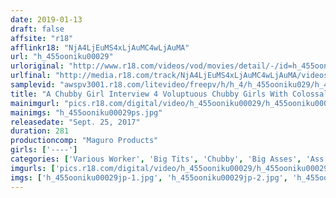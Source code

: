```yaml
---
date: 2019-01-13
draft: false
affsite: "r18"
afflinkr18: "NjA4LjEuMS4xLjAuMC4wLjAuMA"
url: "h_455ooniku00029"
urloriginal: "http://www.r18.com/videos/vod/movies/detail/-/id=h_455ooniku00029"
urlfinal: "http://media.r18.com/track/NjA4LjEuMS4xLjAuMC4wLjAuMA/videos/vod/movies/detail/-/id=h_455ooniku00029"
samplevid: "awspv3001.r18.com/litevideo/freepv/h/h_4/h_455ooniku029/h_455ooniku029_dmb_w.mp4"
title: "A Chubby Girl Interview 4 Voluptuous Chubby Girls With Colossal Tits And Explosive Asses Only For A Hot And Horny Interview"
mainimgurl: "pics.r18.com/digital/video/h_455ooniku00029/h_455ooniku00029ps.jpg"
mainimgs: "h_455ooniku00029ps.jpg"
releasedate: "Sept. 25, 2017"
duration: 281
productioncomp: "Maguro Products"
girls: ['----']
categories: ['Various Worker', 'Big Tits', 'Chubby', 'Big Asses', 'Ass Lover', 'Documentary', 'Over 4 Hours', 'Hi-Def']
imgurls: ['pics.r18.com/digital/video/h_455ooniku00029/h_455ooniku00029jp-1.jpg', 'pics.r18.com/digital/video/h_455ooniku00029/h_455ooniku00029jp-2.jpg', 'pics.r18.com/digital/video/h_455ooniku00029/h_455ooniku00029jp-3.jpg', 'pics.r18.com/digital/video/h_455ooniku00029/h_455ooniku00029jp-4.jpg', 'pics.r18.com/digital/video/h_455ooniku00029/h_455ooniku00029jp-5.jpg', 'pics.r18.com/digital/video/h_455ooniku00029/h_455ooniku00029jp-6.jpg', 'pics.r18.com/digital/video/h_455ooniku00029/h_455ooniku00029jp-7.jpg', 'pics.r18.com/digital/video/h_455ooniku00029/h_455ooniku00029jp-8.jpg', 'pics.r18.com/digital/video/h_455ooniku00029/h_455ooniku00029jp-9.jpg', 'pics.r18.com/digital/video/h_455ooniku00029/h_455ooniku00029jp-10.jpg', 'pics.r18.com/digital/video/h_455ooniku00029/h_455ooniku00029jp-11.jpg', 'pics.r18.com/digital/video/h_455ooniku00029/h_455ooniku00029jp-12.jpg', 'pics.r18.com/digital/video/h_455ooniku00029/h_455ooniku00029jp-13.jpg', 'pics.r18.com/digital/video/h_455ooniku00029/h_455ooniku00029jp-14.jpg', 'pics.r18.com/digital/video/h_455ooniku00029/h_455ooniku00029jp-15.jpg', 'pics.r18.com/digital/video/h_455ooniku00029/h_455ooniku00029jp-16.jpg', 'pics.r18.com/digital/video/h_455ooniku00029/h_455ooniku00029jp-17.jpg', 'pics.r18.com/digital/video/h_455ooniku00029/h_455ooniku00029jp-18.jpg', 'pics.r18.com/digital/video/h_455ooniku00029/h_455ooniku00029jp-19.jpg', 'pics.r18.com/digital/video/h_455ooniku00029/h_455ooniku00029jp-20.jpg']
imgs: ['h_455ooniku00029jp-1.jpg', 'h_455ooniku00029jp-2.jpg', 'h_455ooniku00029jp-3.jpg', 'h_455ooniku00029jp-4.jpg', 'h_455ooniku00029jp-5.jpg', 'h_455ooniku00029jp-6.jpg', 'h_455ooniku00029jp-7.jpg', 'h_455ooniku00029jp-8.jpg', 'h_455ooniku00029jp-9.jpg', 'h_455ooniku00029jp-10.jpg', 'h_455ooniku00029jp-11.jpg', 'h_455ooniku00029jp-12.jpg', 'h_455ooniku00029jp-13.jpg', 'h_455ooniku00029jp-14.jpg', 'h_455ooniku00029jp-15.jpg', 'h_455ooniku00029jp-16.jpg', 'h_455ooniku00029jp-17.jpg', 'h_455ooniku00029jp-18.jpg', 'h_455ooniku00029jp-19.jpg', 'h_455ooniku00029jp-20.jpg']
---
```


